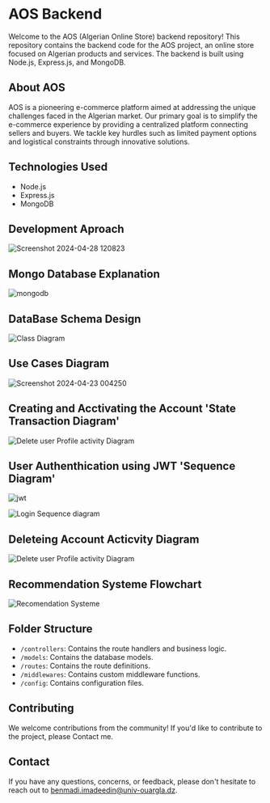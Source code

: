 # AOS Backend

Welcome to the AOS (Algerian Online Store) backend repository! This repository contains the backend code for the AOS project, an online store focused on Algerian products and services. The backend is built using Node.js, Express.js, and MongoDB.

## About AOS

AOS is a pioneering e-commerce platform aimed at addressing the unique challenges faced in the Algerian market. Our primary goal is to simplify the e-commerce experience by providing a centralized platform connecting sellers and buyers. We tackle key hurdles such as limited payment options and logistical constraints through innovative solutions.

## Technologies Used

- Node.js
- Express.js
- MongoDB

## Development Aproach
![Screenshot 2024-04-28 120823](https://github.com/imadbenmadi/AOS/assets/106430872/9d7984cd-f9ad-40ba-8906-501b77e62f0b)

## Mongo Database Explanation
![mongodb](https://github.com/imadbenmadi/AOS/assets/106430872/d6635c6d-e219-4311-b8ac-84fba0aa7221)

## DataBase Schema Design
![Class Diagram](https://github.com/imadbenmadi/AOS/assets/106430872/b5920cc7-9007-461e-834e-c24251b4279f)

## Use Cases Diagram
![Screenshot 2024-04-23 004250](https://github.com/imadbenmadi/AOS/assets/106430872/6531ed24-058d-44d2-a263-b9b46a9e4271)

## Creating and Acctivating the Account 'State Transaction Diagram'
![Delete user Profile activity Diagram](https://github.com/imadbenmadi/AOS/assets/106430872/e3e88dee-ec7d-40cf-a3e4-495495cb085f)

## User Authenthication using JWT 'Sequence Diagram'
![jwt](https://github.com/imadbenmadi/AOS/assets/106430872/8c18f989-8af5-4500-a60c-da6bcee1a2ea)

![Login Sequence diagram](https://github.com/imadbenmadi/AOS/assets/106430872/0c9f8660-2b2f-4f53-8c2a-62f6edc486ff)

## Deleteing Account Acticvity Diagram
![Delete user Profile activity Diagram](https://github.com/imadbenmadi/AOS/assets/106430872/bc525d1d-02c0-46ea-b276-a9829fc88930)


## Recommendation Systeme Flowchart
![Recomendation Systeme](https://github.com/imadbenmadi/AOS/assets/106430872/e0c5e4a3-7e12-4e03-b8ae-1a9fd9bd13a3)



## Folder Structure

- `/controllers`: Contains the route handlers and business logic.
- `/models`: Contains the database models.
- `/routes`: Contains the route definitions.
- `/middlewares`: Contains custom middleware functions.
- `/config`: Contains configuration files.

## Contributing

We welcome contributions from the community! If you'd like to contribute to the project, please Contact me.

## Contact

If you have any questions, concerns, or feedback, please don't hesitate to reach out to benmadi.imadeedin@univ-ouargla.dz.


